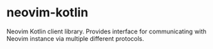 # neovim-kotlin
Neovim Kotlin client library. Provides interface for communicating with Neovim instance via multiple different protocols.
